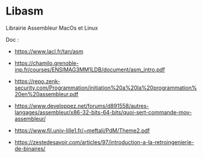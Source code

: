 # Libasm
Librairie Assembleur MacOs et Linux

Doc :

- https://www.lacl.fr/tan/asm

- https://chamilo.grenoble-inp.fr/courses/ENSIMAG3MM1LDB/document/asm_intro.pdf

- https://repo.zenk-security.com/Programmation/initiation%20a%20la%20programmation%20en%20assembleur.pdf

- https://www.developpez.net/forums/d891558/autres-langages/assembleur/x86-32-bits-64-bits/quoi-sert-commande-mov-assembleur/

- https://www.fil.univ-lille1.fr/~meftali/PdM/Theme2.pdf

- https://zestedesavoir.com/articles/97/introduction-a-la-retroingenierie-de-binaires/
